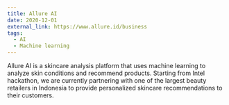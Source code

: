 ```yaml
---
title: Allure AI
date: 2020-12-01
external_link: https://www.allure.id/business
tags:
  - AI
  - Machine learning
---
```


Allure AI is a skincare analysis platform that uses machine learning to analyze skin conditions and recommend products. Starting from Intel hackathon, we are currently partnering with one of the largest beauty retailers in Indonesia to provide personalized skincare recommendations to their customers.
<!--more-->
